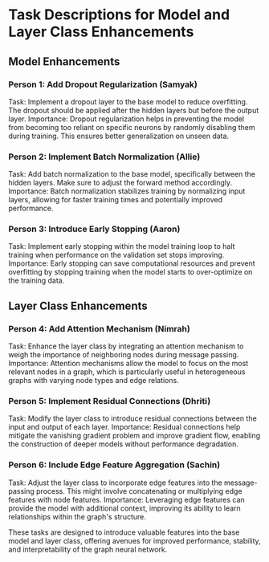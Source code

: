# Task Descriptions for Model and Layer Class Enhancements

## Model Enhancements

### Person 1: Add Dropout Regularization (Samyak)

Task: Implement a dropout layer to the base model to reduce overfitting. The dropout should be applied after the hidden layers but before the output layer.
Importance: Dropout regularization helps in preventing the model from becoming too reliant on specific neurons by randomly disabling them during training. This ensures better generalization on unseen data.

### Person 2: Implement Batch Normalization (Allie)

Task: Add batch normalization to the base model, specifically between the hidden layers. Make sure to adjust the forward method accordingly.
Importance: Batch normalization stabilizes training by normalizing input layers, allowing for faster training times and potentially improved performance.

### Person 3: Introduce Early Stopping (Aaron)

Task: Implement early stopping within the model training loop to halt training when performance on the validation set stops improving.
Importance: Early stopping can save computational resources and prevent overfitting by stopping training when the model starts to over-optimize on the training data.

## Layer Class Enhancements

### Person 4: Add Attention Mechanism (Nimrah)

Task: Enhance the layer class by integrating an attention mechanism to weigh the importance of neighboring nodes during message passing.
Importance: Attention mechanisms allow the model to focus on the most relevant nodes in a graph, which is particularly useful in heterogeneous graphs with varying node types and edge relations.

### Person 5: Implement Residual Connections (Dhriti)

Task: Modify the layer class to introduce residual connections between the input and output of each layer.
Importance: Residual connections help mitigate the vanishing gradient problem and improve gradient flow, enabling the construction of deeper models without performance degradation.

### Person 6: Include Edge Feature Aggregation (Sachin)

Task: Adjust the layer class to incorporate edge features into the message-passing process. This might involve concatenating or multiplying edge features with node features.
Importance: Leveraging edge features can provide the model with additional context, improving its ability to learn relationships within the graph's structure.

These tasks are designed to introduce valuable features into the base model and layer class, offering avenues for improved performance, stability, and interpretability of the graph neural network.

